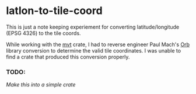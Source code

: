 # latlon-to-tile-coord

This is just a note keeping experiement for converting latitude/longitude
(EPSG 4326) to the tile coords.

While working with the [mvt](https://crates.io/crates/mvt) crate, I had to
reverse engineer Paul Mach's [Orb](https://github.com/paulmach/orb) library
conversion to determine the valid tile coordinates.  I was unable to find a
crate that produced this conversion properly.

### TODO: 
_Make this into a simple crate_
